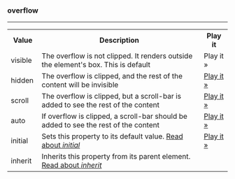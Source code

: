 ### overflow
---

<div class="w3-responsive">
<table class="w3-table-all notranslate">
  <tbody><tr>
    <th style="width:14%">Value</th>
    <th>Description</th>
    <th>Play it</th>    
  </tr>
  <tr>
    <td>visible</td>
    <td>The overflow is not clipped. It renders outside the element's box. This is default</td>
  <td><a target="_blank" class="w3-btn btnplayit" >Play it »</a></td>                     
  </tr>
  <tr>
    <td>hidden</td>
    <td>The overflow is clipped, and the rest of the content&nbsp;will be invisible</td>
  <td><a target="_blank" class="w3-btn btnplayit" href="playit.asp?filename=playcss_overflow&amp;preval=hidden">Play it »</a></td>                      
  </tr>
  <tr>
    <td>scroll</td>
    <td>The overflow is clipped, but a scroll-bar is added to see the rest of the content</td>
  <td><a target="_blank" class="w3-btn btnplayit" href="playit.asp?filename=playcss_overflow&amp;preval=scroll">Play it »</a></td>                        
  </tr>
  <tr>
    <td>auto</td>
    <td>If overflow is clipped, a
      scroll-bar should be added to see the rest of the content</td>
  <td><a target="_blank" class="w3-btn btnplayit" href="playit.asp?filename=playcss_overflow&amp;preval=auto">Play it »</a></td>                      
  </tr>
  <tr>
    <td>initial</td>
    <td>Sets this property to its default value. <a href="css_initial.asp">Read about <em>initial</em></a></td>
  <td><a target="_blank" class="w3-btn btnplayit" href="playit.asp?filename=playcss_overflow&amp;preval=initial">Play it »</a></td>                      
    </tr>
  <tr>
    <td>inherit</td>
    <td>Inherits this property from its parent element. <a href="css_inherit.asp">Read about <em>inherit</em></a></td>
  <td></td>
    </tr>
</tbody></table>
</div>
